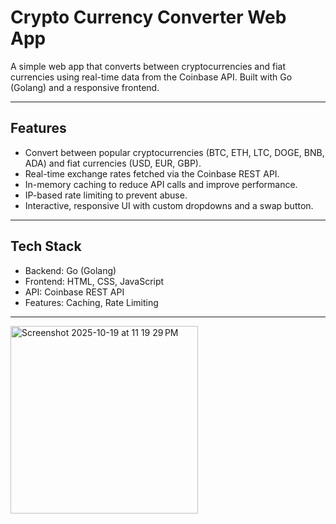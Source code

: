 # Crypto Currency Converter Web App

A simple web app that converts between cryptocurrencies and fiat currencies using real-time data from the Coinbase API. Built with Go (Golang) and a responsive frontend.

---

## Features

- Convert between popular cryptocurrencies (BTC, ETH, LTC, DOGE, BNB, ADA) and fiat currencies (USD, EUR, GBP).  
- Real-time exchange rates fetched via the Coinbase REST API.  
- In-memory caching to reduce API calls and improve performance.  
- IP-based rate limiting to prevent abuse.  
- Interactive, responsive UI with custom dropdowns and a swap button.

---

## Tech Stack

- Backend: Go (Golang)
- Frontend: HTML, CSS, JavaScript  
- API: Coinbase REST API  
- Features: Caching, Rate Limiting  

---
<img width="300" height="300" alt="Screenshot 2025-10-19 at 11 19 29 PM" src="https://github.com/user-attachments/assets/0a3185c3-0df8-4f1b-8a0e-d19a26eb0777" />
